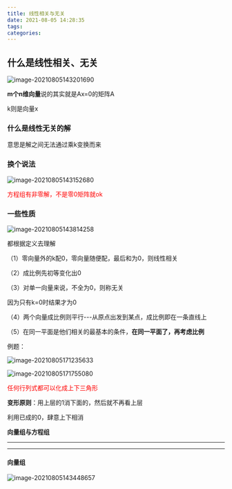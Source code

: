 ```yaml
---
title: 线性相关与无关
date: 2021-08-05 14:28:35
tags:
categories:
---
```




## 什么是线性相关、无关

![image-20210805143201690](https://gitee.com/simple_one1/pic/raw/master/image-20210805143201690.png)

**m个n维向量**说的其实就是Ax=0的矩阵A

k则是向量x

### 什么是线性无关的解

意思是解之间无法通过乘k变换而来



### 换个说法

![image-20210805143152680](https://gitee.com/simple_one1/pic/raw/master/image-20210805143152680.png)



<font color=red>方程组有非零解，不是零0矩阵就ok</font>



### 一些性质

![image-20210805143814258](https://gitee.com/simple_one1/pic/raw/master/image-20210805143814258.png)

都根据定义去理解

（1）零向量外的k配0，零向量随便配，最后和为0，则线性相关

（2）成比例先初等变化出0

（3）对单一向量来说，不全为0，则称无关

因为只有k=0时结果才为0

（4）两个向量成比例则平行---从原点出发到某点，成比例即在一条直线上

（5）在同一平面是他们相关的最基本的条件，**在同一平面了，再考虑比例**



例题：

![image-20210805171235633](https://gitee.com/simple_one1/pic/raw/master/image-20210805171235633.png)

![image-20210805171755080](https://gitee.com/simple_one1/pic/raw/master/image-20210805171755080.png)

<font color=red>任何行列式都可以化成上下三角形</font>

**变形原则**：用上层的1消下面的，然后就不再看上层

利用已成的0，肆意上下相消

**向量组与方程组**

---







---

#### 向量组

![image-20210805143448657](https://gitee.com/simple_one1/pic/raw/master/image-20210805143448657.png)